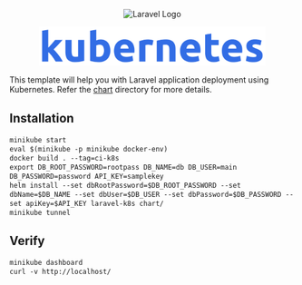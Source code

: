 <p align="center"><img src="https://raw.githubusercontent.com/laravel/art/master/logo-lockup/5%20SVG/2%20CMYK/1%20Full%20Color/laravel-logolockup-cmyk-red.svg" width="400" alt="Laravel Logo"></p><p align="center"><img src="https://raw.githubusercontent.com/kubernetes/kubernetes/master/logo/name_blue.svg" width="400" alt="Kubernetes Logo"></p>

This template will help you with Laravel application deployment using Kubernetes. Refer the [chart](https://github.com/axelerant/laravel-k8s-starter/tree/main/chart) directory for more details.

## Installation

```shell
minikube start
eval $(minikube -p minikube docker-env)
docker build . --tag=ci-k8s
export DB_ROOT_PASSWORD=rootpass DB_NAME=db DB_USER=main DB_PASSWORD=password API_KEY=samplekey
helm install --set dbRootPassword=$DB_ROOT_PASSWORD --set dbName=$DB_NAME --set dbUser=$DB_USER --set dbPassword=$DB_PASSWORD --set apiKey=$API_KEY laravel-k8s chart/
minikube tunnel
```

## Verify

```shell
minikube dashboard
curl -v http://localhost/
```
